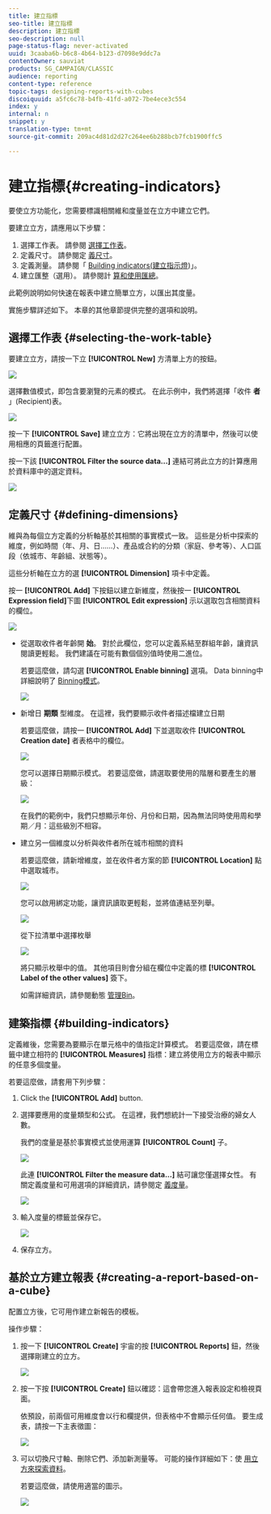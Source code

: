 ```yaml
---
title: 建立指標
seo-title: 建立指標
description: 建立指標
seo-description: null
page-status-flag: never-activated
uuid: 3caaba6b-b6c8-4b64-b123-d7098e9ddc7a
contentOwner: sauviat
products: SG_CAMPAIGN/CLASSIC
audience: reporting
content-type: reference
topic-tags: designing-reports-with-cubes
discoiquuid: a5fc6c78-b4fb-41fd-a072-7be4ece3c554
index: y
internal: n
snippet: y
translation-type: tm+mt
source-git-commit: 209ac4d81d2d27c264ee6b288bcb7fcb1900ffc5

---
```



# 建立指標{#creating-indicators}

要使立方功能化，您需要標識相關維和度量並在立方中建立它們。

要建立立方，請應用以下步驟：

1. 選擇工作表。 請參閱 [選擇工作表](#selecting-the-work-table)。
1. 定義尺寸。 請參閱定 [義尺寸](#defining-dimensions)。
1. 定義測量。 請參閱「 [Building indicators(建立指示燈](#building-indicators))」。
1. 建立匯整（選用）。 請參閱計 [算和使用匯總](../../reporting/using/concepts-and-methodology.md#calculating-and-using-aggregates)。

此範例說明如何快速在報表中建立簡單立方，以匯出其度量。

實施步驟詳述如下。 本章的其他章節提供完整的選項和說明。

## 選擇工作表 {#selecting-the-work-table}

要建立立方，請按一下立 **[!UICONTROL New]** 方清單上方的按鈕。

![](assets/s_advuser_cube_create.png)

選擇數值模式，即包含要瀏覽的元素的模式。 在此示例中，我們將選擇「收件 **者** 」(Recipient)表。

![](assets/s_advuser_cube_wz_02.png)

按一下 **[!UICONTROL Save]** 建立立方：它將出現在立方的清單中，然後可以使用相應的頁籤進行配置。

按一下該 **[!UICONTROL Filter the source data...]** 連結可將此立方的計算應用於資料庫中的選定資料。

![](assets/s_advuser_cube_wz_03.png)

## 定義尺寸 {#defining-dimensions}

維與為每個立方定義的分析軸基於其相關的事實模式一致。 這些是分析中探索的維度，例如時間（年、月、日……）、產品或合約的分類（家庭、參考等）、人口區段（依城市、年齡組、狀態等）。

這些分析軸在立方的選 **[!UICONTROL Dimension]** 項卡中定義。

按一 **[!UICONTROL Add]** 下按鈕以建立新維度，然後按一 **[!UICONTROL Expression field]**&#x200B;下圖 **[!UICONTROL Edit expression]** 示以選取包含相關資料的欄位。

![](assets/s_advuser_cube_wz_04.png)

* 從選取收件者年齡開 **始**。 對於此欄位，您可以定義系結至群組年齡，讓資訊閱讀更輕鬆。 我們建議在可能有數個個別值時使用二進位。

   若要這麼做，請勾選 **[!UICONTROL Enable binning]** 選項。 Data binning中詳細說明了 [Binning模式](../../reporting/using/concepts-and-methodology.md#data-binning)。

   ![](assets/s_advuser_cube_wz_05.png)

* 新增日 **期類** 型維度。 在這裡，我們要顯示收件者描述檔建立日期

   若要這麼做，請按一 **[!UICONTROL Add]** 下並選取收件 **[!UICONTROL Creation date]** 者表格中的欄位。

   ![](assets/s_advuser_cube_wz_06.png)

   您可以選擇日期顯示模式。 若要這麼做，請選取要使用的階層和要產生的層級：

   ![](assets/s_advuser_cube_wz_07.png)

   在我們的範例中，我們只想顯示年份、月份和日期，因為無法同時使用周和學期／月：這些級別不相容。

* 建立另一個維度以分析與收件者所在城市相關的資料

   若要這麼做，請新增維度，並在收件者方案的節 **[!UICONTROL Location]** 點中選取城市。

   ![](assets/s_advuser_cube_wz_08.png)

   您可以啟用綁定功能，讓資訊讀取更輕鬆，並將值連結至列舉。

   ![](assets/s_advuser_cube_wz_09.png)

   從下拉清單中選擇枚舉

   ![](assets/s_advuser_cube_wz_10.png)

   將只顯示枚舉中的值。 其他項目則會分組在欄位中定義的標 **[!UICONTROL Label of the other values]** 簽下。

   如需詳細資訊，請參閱動態 [管理Bin](../../reporting/using/concepts-and-methodology.md#dynamically-managing-bins)。

## 建築指標 {#building-indicators}

定義維後，您需要為要顯示在單元格中的值指定計算模式。 若要這麼做，請在標籤中建立相符的 **[!UICONTROL Measures]** 指標：建立將使用立方的報表中顯示的任意多個度量。

若要這麼做，請套用下列步驟：

1. Click the **[!UICONTROL Add]** button.
1. 選擇要應用的度量類型和公式。 在這裡，我們想統計一下接受治療的婦女人數。

   我們的度量是基於事實模式並使用運算 **[!UICONTROL Count]** 子。

   ![](assets/s_advuser_cube_wz_11.png)

   此連 **[!UICONTROL Filter the measure data...]** 結可讓您僅選擇女性。 有關定義度量和可用選項的詳細資訊，請參閱定 [義度量](../../reporting/using/concepts-and-methodology.md#defining-measures)。

   ![](assets/s_advuser_cube_wz_12.png)

1. 輸入度量的標籤並保存它。

   ![](assets/s_advuser_cube_wz_13.png)

1. 保存立方。

## 基於立方建立報表 {#creating-a-report-based-on-a-cube}

配置立方後，它可用作建立新報告的模板。

操作步驟：

1. 按一下 **[!UICONTROL Create]** 宇宙的按 **[!UICONTROL Reports]** 鈕，然後選擇剛建立的立方。

   ![](assets/s_advuser_cube_wz_14.png)

1. 按一下按 **[!UICONTROL Create]** 鈕以確認：這會帶您進入報表設定和檢視頁面。

   依預設，前兩個可用維度會以行和欄提供，但表格中不會顯示任何值。 要生成表，請按一下主表徵圖：

   ![](assets/s_advuser_cube_wz_15.png)

1. 可以切換尺寸軸、刪除它們、添加新測量等。 可能的操作詳細如下：使 [用立方來探索資料](../../reporting/using/using-cubes-to-explore-data.md)。

   若要這麼做，請使用適當的圖示。

   ![](assets/s_advuser_cube_wz_16.png)

